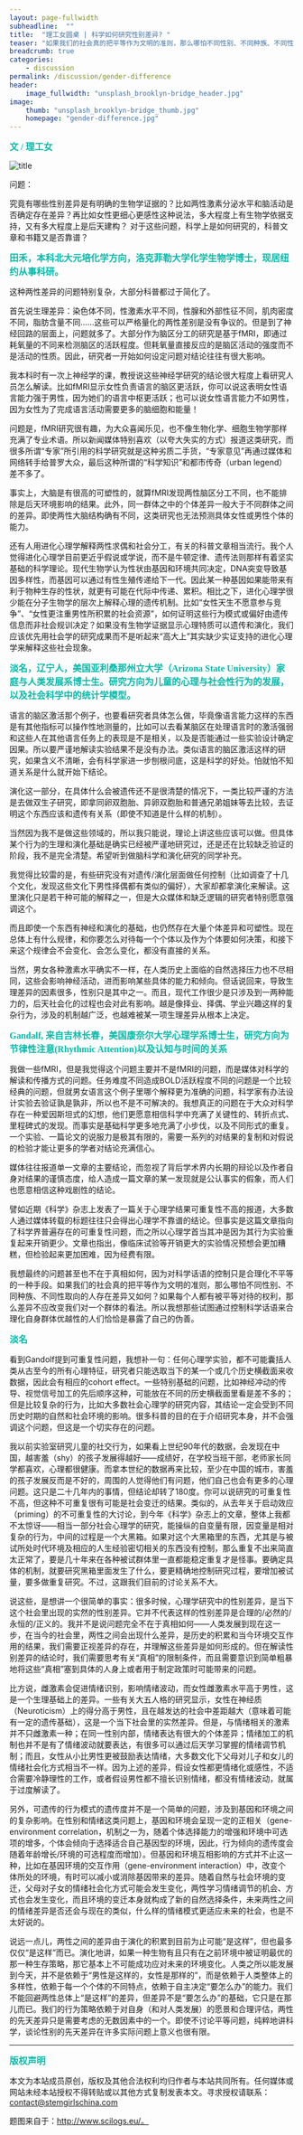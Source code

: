 ```yaml
---
layout: page-fullwidth
subheadline:  ""
title:  "理工女圆桌 | 科学如何研究性别差异? "
teaser: "如果我们的社会真的把平等作为文明的准则，那么哪怕不同性别、不同种族、不同性取向的人存在差异又如何？如果每个人都有被平等对待的权利，差异不应改变我们对一个群体的看法。那些试图通过控制科学话语来合理化自身群体优越性的人，恰恰暴露了自己的伪善。"
breadcrumb: true
categories:
    - discussion
permalink: /discussion/gender-difference
header:
    image_fullwidth: "unsplash_brooklyn-bridge_header.jpg"
image:
    thumb: "unsplash_brooklyn-bridge_thumb.jpg"
    homepage: "gender-difference.jpg"
---
```



<p style="line-height: normal; font-size: 16px; font-family: 微软雅黑; color: rgb(0, 187, 170); box-sizing: border-box; padding: 0px; margin: 10px 0px; text-align: left;"><strong>
文 / 理工女
</strong></p>



![title](/assets/img/gender-difference.jpg)

问题：

究竟有哪些性别差异是有明确的生物学证据的？比如两性激素分泌水平和脑活动是否确定存在差异？再比如女性更细心更感性这种说法，多大程度上有生物学依据支持，又有多大程度上是后天建构？ 对于这些问题，科学上是如何研究的，科普文章和书籍又是否靠谱？


<p style="line-height: normal; font-size: 16px; font-family: 微软雅黑; color: rgb(0, 187, 170); box-sizing: border-box; padding: 0px; margin: 10px 0px; text-align: left;"><strong>
田禾，本科北大元培化学方向，洛克菲勒大学化学生物学博士，现居纽约从事科研。
</strong></p>



这种两性差异的问题特别复杂，大部分科普都过于简化了。

首先说生理差异：染色体不同，性激素水平不同，性腺和外部性征不同，肌肉密度不同，脂肪含量不同......这些可以严格量化的两性差别是没有争议的。但是到了神经回路的层面上，问题就多了。大部分作为脑区分工的研究是基于fMRI，即通过耗氧量的不同来检测脑区的活跃程度。但耗氧量直接反应的是脑区活动的强度而不是活动的性质。因此，研究者一开始如何设定问题对结论往往有很大影响。

我本科时有一次上神经学的课，教授说这些神经学研究的结论很大程度上看研究人员怎么解读。比如fMRI显示女性负责语言的脑区更活跃，你可以说这表明女性语言能力强于男性，因为她们的语言中枢更活跃；也可以说女性语言能力不如男性，因为女性为了完成语言活动需要更多的脑细胞和能量！

问题是，fMRI研究很有趣，为大众喜闻乐见，也不像生物化学、细胞生物学那样充满了专业术语。所以新闻媒体特别喜欢（以夸大失实的方式）报道这类研究，而很多所谓“专家”所引用的科学研究就是这种劣质二手货，“专家意见”再通过媒体和网络转手给普罗大众，最后这种所谓的“科学知识”和都市传奇（urban legend）差不多了。

事实上，大脑是有很高的可塑性的，就算fMRI发现两性脑区分工不同，也不能排除是后天环境影响的结果。此外，同一群体之中的个体差异一般大于不同群体之间的差异。即使两性大脑结构确有不同，这类研究也无法预测具体女性或男性个体的能力。

还有人用进化心理学解释两性求偶和社会分工，有关的科普文章相当流行。我个人觉得进化心理学目前更近乎假说或学说，而不是牛顿定律、遗传法则那样有着坚实基础的科学理论。现代生物学认为性状由基因和环境共同决定，DNA突变导致基因多样性，而基因可以通过有性生殖传递给下一代。因此某一种基因如果能带来有利于物种生存的性状，就更有可能在代际中传递、累积。相比之下，进化心理学很少能在分子生物学的层次上解释心理的遗传机制。比如“女性天生不愿意参与竞争”、“女性更注重男性所积累的社会资源”，如何证明这些行为模式或偏好由遗传信息而非社会规训决定？如果没有生物学证据显示心理特质可以遗传和演化，我们应该优先用社会学的研究成果而不是听起来“高大上”其实缺少实证支持的进化心理学来解释这些社会现象。

<p style="line-height: normal; font-size: 16px; font-family: 微软雅黑; color: rgb(0, 187, 170); box-sizing: border-box; padding: 0px; margin: 10px 0px; text-align: left;"><strong>
淡名，辽宁人，美国亚利桑那州立大学（Arizona State University）家庭与人类发展系博士生。研究方向为儿童的心理与社会性行为的发展，以及社会科学中的统计学模型。
</strong></p>



语言的脑区激活那个例子，也要看研究者具体怎么做，毕竟像语言能力这样的东西是有其他指标可以操作性地测量的，比如可以去看某脑区在处理语言时的激活强弱和这些人在其他语言任务上的表现是不是相关，以及是否能通过一些实验设计确定因果。所以要严谨地解读实验结果不是没有办法。类似语言的脑区激活这样的研究，如果含义不清晰，会有科学家进一步刨根问底，这是科学的好处。怕就怕不知道关系是什么就开始下结论。

演化这一部分，在具体什么会被遗传还不是很清楚的情况下，一类比较严谨的方法是去做双生子研究，即拿同卵双胞胎、异卵双胞胎和普通兄弟姐妹等去比较，去证明这个东西应该和遗传有关系（即使不知道是什么样的机制）。

当然因为我不是做这些领域的，所以我只能说，理论上讲这些应该可以做。但具体某个行为的生理和演化基础是确实已经被严谨地研究过，还是还在比较缺乏验证的阶段，我不是完全清楚。希望听到做脑科学和演化研究的同学补充。

我觉得比较雷的是，有些研究没有对遗传/演化层面做任何控制（比如调查了十几个文化，发现这些文化下男性择偶都有类似的偏好），大家却都拿演化来解读。这里演化只是若干种可能的解释之一，但是大众媒体和缺乏逻辑的研究者特别愿意强调这个。

而且即使一个东西有神经和演化的基础，也仍然存在大量个体差异和可塑性。现在总体上有什么规律，和你要怎么对待每一个个体以及作为个体要如何决策，和接下来这个规律会不会变化、会怎么变化，都没有直接的关系。

当然，男女各种激素水平确实不一样，在人类历史上面临的自然选择压力也不尽相同，这些会影响神经活动，进而影响某些具体的能力和倾向。但话说回来，导致生理差异的因素很多，性别只是其中之一。而且，现代工作很少是只涉及到一两种能力的，后天社会化的过程也会对此有影响。越是像择业、择偶、学业兴趣这样的复杂行为，涉及的机制越广泛，也越难被某一项生理差异从根本上决定。

<p style="line-height: normal; font-size: 16px; font-family: 微软雅黑; color: rgb(0, 187, 170); box-sizing: border-box; padding: 0px; margin: 10px 0px; text-align: left;"><strong>
Gandalf, 来自吉林长春，美国康奈尔大学心理学系博士生，研究方向为节律性注意(Rhythmic Attention)以及认知与时间的关系
</strong></p>



我做一些fMRI，但是我觉得这个问题主要并不是fMRI的问题，而是媒体对科学的解读和传播方式的问题。任务难度不同造成BOLD活跃程度不同的问题是一个比较经典的问题，但就男女语言这个例子里哪个解释更为准确的问题，科学家有办法设计实验去验证孰是孰非，所以也不是不可解决的。我想真正的问题在于大众对科学存在一种爱因斯坦式的幻想，他们更愿意相信科学中充满了关键性的、转折点式、里程碑式的发现。而事实是基础科学更多地充满了小步伐，以及不同形式的重复。一个实验、一篇论文的说服力是极其有限的，需要一系列的对结果的复制和对假说的检验才能让更多的学者对结论充满信心。

媒体往往报道单一文章的主要结论，而忽视了背后学术界内长期的辩论以及作者自身对结果的谨慎态度，给人造成一篇文章的某一发现就是公认事实的假象，而人们也愿意相信这种戏剧性的结论。

譬如近期《科学》杂志上发表了一篇关于心理学结果可重复性不高的报道，大多数人通过媒体转载的标题往往只会得出心理学不靠谱的结论。但事实是这篇文章指向了科学界普遍存在的可重复性问题，而之所以心理学首当其冲是因为其行为实验重复起来开销更少。文章也指出，像临床试验等开销更大的实验情况预想会更加糟糕，但检验起来更加困难，因为经费有限。

我想最终的问题甚至也不在于真相如何，因为对科学话语的控制只是合理化不平等的一种手段。如果我们的社会真的把平等作为文明的准则，那么哪怕不同性别、不同种族、不同性取向的人存在差异又如何？如果每个人都有被平等对待的权利，那么差异不应改变我们对一个群体的看法。所以我想那些试图通过控制科学话语来合理化自身群体优越性的人们恰恰是暴露了自己的伪善。

<p style="line-height: normal; font-size: 16px; font-family: 微软雅黑; color: rgb(0, 187, 170); box-sizing: border-box; padding: 0px; margin: 10px 0px; text-align: left;"><strong>
淡名
</strong></p>



看到Gandolf提到可重复性问题，我想补一句：任何心理学实验，都不可能囊括人类从古至今的所有心理特征，研究者只能选取当下的某一个或几个历史横截面来收数据，因此会有相应的cohort effect。一些特别基础的问题，比如神经冲动的传导、视觉信号加工的先后顺序这种，可能放在不同的历史横截面里看是差不多的；但是比较复杂的行为，比如大多数社会心理学的研究内容，其结论一定会受到不同历史时期的自然和社会环境的影响。很多科普的目的在于介绍研究本身，并不会强调这个问题，但这是一个切实存在的问题。

我以前实验室研究儿童的社交行为，如果看上世纪90年代的数据，会发现在中国，越害羞（shy）的孩子发展得越好——成绩好，在学校当班干部，老师家长同学都喜欢，心理都很健康。而拿本世纪的数据再来比较，至少在中国的城市，害羞的孩子发展反而是不好的，周围的人觉得他们有问题，他们自己也会有更多的心理问题。这只是二十几年内的事情，但结论却转了180度。你可以说研究的可重复性不高，但这种不可重复很有可能是社会变迁的结果。类似的，从去年关于启动效应（priming）的不可重复性的大讨论，到今年《科学》杂志上的文章，整体上我都不太惊讶——相当一部分社会心理学的研究，能操纵的自变量有限，因变量是相对复杂的行为，中间的过程是一个大黑箱。如果对这个大黑箱里的东西，尤其是与被试所处时代环境及相应的人生经验密切相关的东西没有控制，那么重复不出来简直太正常了，要是几十年来在各种被试群体里一直都能稳定重复才是怪事。要确定具体的机制，就要研究黑箱里面发生了什么，要更精确地控制研究过程，要增加被试量，要多做重复研究。不过，这跟我们目前的讨论关系不大。

说这些，是想讲一个很简单的事实：很多时候，心理学研究中的性别差异，是当下这个社会里出现的实然的性别差异。它并不代表这样的性别差异是合理的/必然的/永恒的/正义的。我并不是说问题完全不在于真相如何——人类发展到现在这一步，在当今的社会里，两性之间会出现什么差异，是历史的积累和当今环境交互作用的结果，我们需要正视差异的存在，并理解这些差异是如何形成的。但在解读性别差异的结论时，我们需要思考有关“真相”的限制条件，而且需要意识到简单粗暴地将这些“真相”塞到具体的人身上或者用于制定政策时可能带来的问题。

比方说，雌激素会促进情绪识别，影响情绪波动，而女性雌激素水平高于男性，这是一个生理基础上的差异。一些有关大五人格的研究显示，女性在神经质（Neuroticism）上的得分高于男性，且在越发达的社会中差距越大（意味着可能有一定的遗传基础），这是一个当下社会里的实然差异。但是，与情绪相关的激素并不只雌激素一种；在同一性别内部，情绪表达有很大的个体差异；情绪加工的机制也并不是有了情绪波动就要表达，有很多可以通过后天学习掌握的情绪调节机制；而且，女性从小比男性更被鼓励表达情绪，大多数文化下父母对儿子和女儿的情绪社会化方式相当不一样。因为上述的差异，假设女性都更情绪化或感性，不适合需要冷静理性的工作，或者假设男性都不擅长识别情绪，都没有情绪波动，就属于过度解读了。

另外，可遗传的行为模式的遗传度并不是一个简单的问题，涉及到基因和环境之间的复杂影响。在性别和情绪这类问题上，基因和环境会呈现一定的正相关（gene-environment correlation，机制之一为，随着个体选择能力的增强和环境中可选项的增多，个体会倾向于选择适合自己基因型的环境，因此，行为倾向的遗传度会随着年龄增长/环境的可选程度而增加）。但基因和环境互相影响的方式并不止这一种，比如在基因环境的交互作用（gene-environment interaction）中，改变个体所处的环境，有时可以减小或消除基因带来的差异。随着自然与社会环境的变迁，父母对子女的情绪社会化方式可能会发生变化，两性学习情绪调节的机会、方式也会发生变化，而且环境的变迁本身就构成了新的自然选择条件，未来两性之间的情绪差异是否还会与现在的类似，什么样的情绪模式更适应未来的社会，也是不太好说的。

说远一点儿，两性之间的差异由于演化的积累到目前为止可能“是这样”，但也最多仅仅“是这样”而已。演化地讲，如果一种生物有且只有在之前环境中被证明最优的那一种生存策略，那它基本上不可能成功应对未来的环境变化。人类之所以能发展到今天，并不是依赖于“男性是这样的，女性是那样的”，而是依赖于人类整体上的多样性，依赖于每一个个体的不同特点，依赖于自主决定“要怎么办”的能力。我们不能回避两性总体上“是这样”的差异，但差异不是“要怎么办”的基础，它只是在那儿而已。我们的行为策略依赖于对自身（和对人类发展）的愿景和合理评估，两性的先天差异只是需要考虑的无数因素中的一个。即使不讨论平等问题，纯粹地讲科学，谈论性别的先天差异在许多实际问题上意义也很有限。



- - -
<p style="line-height: normal; font-size: 16px; font-family: 微软雅黑; color: rgb(0, 187, 170); box-sizing: border-box; padding: 0px; margin: 10px 0px; text-align: left;"><strong>
版权声明
</strong></p>



本文为本站成员原创，版权及其他合法权利均归作者与本站共同所有。任何媒体或网站未经本站授权不得转贴或以其他方式复制发表本文。寻求授权请联系：contact@stemgirlschina.com

题图来自于：http://www.scilogs.eu/。
